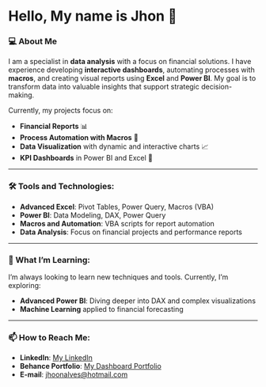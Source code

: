 # Hello, My name is Jhon 👋

### 💻 About Me
I am a specialist in **data analysis** with a focus on financial solutions. I have experience developing **interactive dashboards**, automating processes with **macros**, and creating visual reports using **Excel** and **Power BI**. My goal is to transform data into valuable insights that support strategic decision-making.

Currently, my projects focus on:
- **Financial Reports** 📊
- **Process Automation with Macros** 🤖
- **Data Visualization** with dynamic and interactive charts 📈
- **KPI Dashboards** in Power BI and Excel 🚀

---

### 🛠️ Tools and Technologies:
- **Advanced Excel**: Pivot Tables, Power Query, Macros (VBA)
- **Power BI**: Data Modeling, DAX, Power Query
- **Macros and Automation**: VBA scripts for report automation
- **Data Analysis**: Focus on financial projects and performance reports

---

### 🌱 What I’m Learning:
I’m always looking to learn new techniques and tools. Currently, I’m exploring:
- **Advanced Power BI**: Diving deeper into DAX and complex visualizations
- **Machine Learning** applied to financial forecasting

---

### 📫 How to Reach Me:
- **LinkedIn**: [My LinkedIn](https://www.linkedin.com/in/jhon-andrade-63432828b/)
- **Behance Portfolio**: [My Dashboard Portfolio](https://www.behance.net/jhonalves7)
- **E-mail**: [jhoonalves@hotmail.com](mailto:jhoonalves@hotmail.com)
